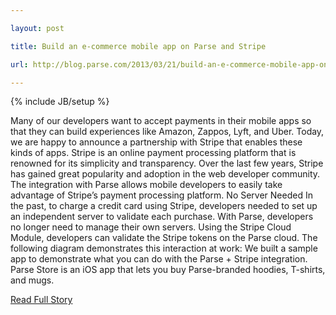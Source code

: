 ---
layout: post
title: Build an e-commerce mobile app on Parse and Stripe
url: http://blog.parse.com/2013/03/21/build-an-e-commerce-mobile-app-on-parse-and-stripe/
---
{% include JB/setup %}
<p>  Many of our developers want to accept payments in their mobile apps so that they can build experiences like Amazon, Zappos, Lyft, and Uber.  Today, we are happy to announce a partnership with Stripe that enables these kinds of apps.  Stripe is an online payment processing platform that is renowned for its simplicity and transparency.  Over the last few years, Stripe has gained great popularity and adoption in the web developer community.  The integration with Parse allows mobile developers to easily take advantage of Stripe’s payment processing platform.  No Server Needed
 In the past, to charge a credit card using Stripe, developers needed to set up an independent server to validate each purchase.  With Parse, developers no longer need to manage their own servers.  Using the Stripe Cloud Module, developers can validate the Stripe tokens on the Parse cloud.  The following diagram demonstrates this interaction at work:
 We built a sample app to demonstrate what you can do with the Parse + Stripe integration.  Parse Store is an iOS app that lets you buy Parse-branded hoodies, T-shirts, and mugs.<br />
<p><a href="http://blog.parse.com/2013/03/21/build-an-e-commerce-mobile-app-on-parse-and-stripe/">Read Full Story</a></p>
